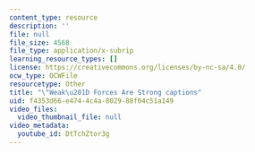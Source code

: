 ```yaml
---
content_type: resource
description: ''
file: null
file_size: 4568
file_type: application/x-subrip
learning_resource_types: []
license: https://creativecommons.org/licenses/by-nc-sa/4.0/
ocw_type: OCWFile
resourcetype: Other
title: "\"Weak\u201D Forces Are Strong captions"
uid: f4353d66-e474-4c4a-8029-88f04c51a149
video_files:
  video_thumbnail_file: null
video_metadata:
  youtube_id: DtTchZtor3g
---
```

